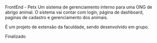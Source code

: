 FrontEnd - Petx
Um sistema de gerenciamento interno para uma ONG de abrigo animal. O sistema vai contar com login, página de dashboard, paginas de cadastro e gerenciamento dos animais.

É um projeto de extensão da faculdade, sendo desenvolvido em grupo.

Finalizado


